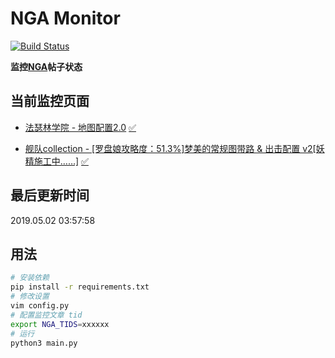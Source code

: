 # NGA Monitor

[![Build Status](https://travis-ci.org/kcwikizh/nga-monitor.svg?branch=master)](https://travis-ci.org/kcwikizh/nga-monitor)

**监控[NGA](https://bbs.nga.cn)帖子状态**

## 当前监控页面

- [法瑟林学院 - 地图配置2.0](https://bbs.nga.cn/read.php?tid=16820397) [✅](16820397.md)

- [舰队collection - [罗盘娘攻略度：51.3%]梦美的常规图带路 &amp; 出击配置 v2[妖精施工中……]](https://bbs.nga.cn/read.php?tid=16334445) [✅](16334445.md)


## 最后更新时间

2019.05.02 03:57:58

## 用法

```bash
# 安装依赖
pip install -r requirements.txt
# 修改设置
vim config.py
# 配置监控文章 tid
export NGA_TIDS=xxxxxx
# 运行
python3 main.py
```
